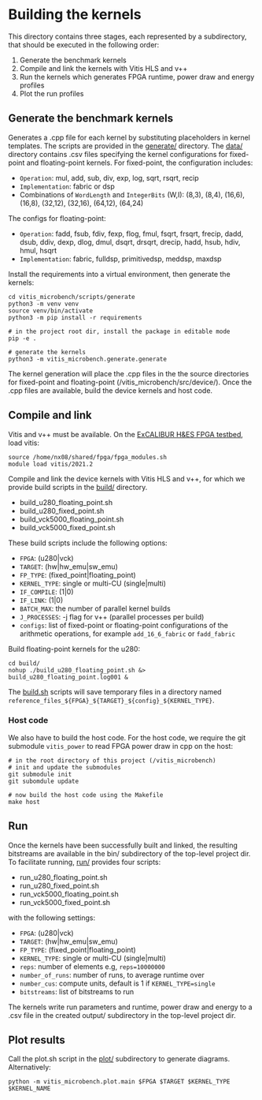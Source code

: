 # Building the kernels

This directory contains three stages, each represented by a subdirectory, that should be executed in the following order:
1. Generate the benchmark kernels
2. Compile and link the kernels with Vitis HLS and v++
3. Run the kernels which generates FPGA runtime, power draw and energy profiles
4. Plot the run profiles

## Generate the benchmark kernels

Generates a .cpp file for each kernel by substituting placeholders in kernel templates. The scripts are provided in the [generate/](generate/) directory. The [data/](generate/data/) directory contains .csv files specifying the kernel configurations for fixed-point and floating-point kernels. For fixed-point, the configuration includes:
- `Operation`: mul, add, sub, div, exp, log, sqrt, rsqrt, recip
- `Implementation`: fabric or dsp
- Combinations of `WordLength` and `IntegerBits` (W,I): (8,3), (8,4), (16,6), (16,8), (32,12), (32,16), (64,12), (64,24)

The configs for floating-point:
- `Operation`: fadd, fsub, fdiv, fexp, flog, fmul, fsqrt, frsqrt, frecip, dadd, dsub, ddiv, dexp, dlog, dmul, dsqrt, drsqrt, drecip, hadd, hsub, hdiv, hmul, hsqrt
- `Implementation`: fabric, fulldsp, primitivedsp, meddsp, maxdsp

Install the requirements into a virtual environment, then generate the kernels:
```
cd vitis_microbench/scripts/generate
python3 -m venv venv
source venv/bin/activate
python3 -m pip install -r requirements

# in the project root dir, install the package in editable mode
pip -e .

# generate the kernels
python3 -m vitis_microbench.generate.generate
``` 

The kernel generation will place the .cpp files in the the source directories for fixed-point and floating-point (/vitis_microbench/src/device/). Once the .cpp files are available, build the device kernels and host code.

## Compile and link

Vitis and v++ must be available. On the [ExCALIBUR H&ES FPGA testbed](https://fpga.epcc.ed.ac.uk/index.html), load vitis:
```
source /home/nx08/shared/fpga/fpga_modules.sh
module load vitis/2021.2
```

Compile and link the device kernels with Vitis HLS and v++, for which we provide build scripts in the [build/](build/) directory.
- build_u280_floating_point.sh
- build_u280_fixed_point.sh
- build_vck5000_floating_point.sh
- build_vck5000_fixed_point.sh

These build scripts include the following options:
- `FPGA`: (u280|vck)
- `TARGET`: (hw|hw_emu|sw_emu)
- `FP_TYPE`: (fixed_point|floating_point)
- `KERNEL_TYPE`: single or multi-CU (single|multi) 
- `IF_COMPILE`: (1|0)
- `IF_LINK`: (1|0)
- `BATCH_MAX`: the number of parallel kernel builds
- `J_PROCESSES`: -j flag for v++ (parallel processes per build)
- `configs`: list of fixed-point or floating-point configurations of the arithmetic operations, for example `add_16_6_fabric` or `fadd_fabric`

Build floating-point kernels for the u280:
```
cd build/
nohup ./build_u280_floating_point.sh &> build_u280_floating_point.log001 &
```

The [build.sh](../build.sh) scripts will save temporary files in a directory named `reference_files_${FPGA}_${TARGET}_${config}_${KERNEL_TYPE}`.

### Host code

We also have to build the host code. For the host code, we require the git submodule `vitis_power` to read FPGA power draw in cpp on the host:
```
# in the root directory of this project (/vitis_microbench)
# init and update the submodules
git submodule init
git subomdule update

# now build the host code using the Makefile
make host
```

## Run

Once the kernels have been successfully built and linked, the resulting bitstreams are available in the bin/ subdirectory of the top-level project dir. To facilitate running, [run/](run/) provides four scripts:

- run_u280_floating_point.sh
- run_u280_fixed_point.sh
- run_vck5000_floating_point.sh
- run_vck5000_fixed_point.sh

with the following settings:
- `FPGA`: (u280|vck)
- `TARGET`: (hw|hw_emu|sw_emu)
- `FP_TYPE`: (fixed_point|floating_point)
- `KERNEL_TYPE`: single or multi-CU (single|multi)
- `reps`: number of elements e.g, `reps=10000000`
- `number_of_runs`: number of runs, to average runtime over
- `number_cus`: compute units, default is 1 if `KERNEL_TYPE=single`
- `bitstreams`: list of bitstreams to run

The kernels write run parameters and runtime, power draw and energy to a .csv file in the created output/ subdirectory in the top-level project dir.

## Plot results

Call the plot.sh script in the [plot/](plot/) subdirectory to generate diagrams. Alternatively:
```
python -m vitis_microbench.plot.main $FPGA $TARGET $KERNEL_TYPE $KERNEL_NAME
```
